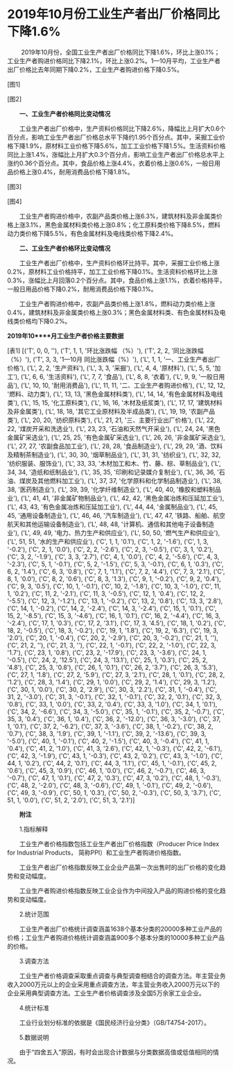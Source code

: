 # 2019年10月份工业生产者出厂价格同比下降1.6%

 　　2019年10月份，全国工业生产者出厂价格同比下降1.6%，环比上涨0.1%；工业生产者购进价格同比下降2.1%，环比上涨0.2%。1—10月平均，工业生产者出厂价格比去年同期下降0.2%，工业生产者购进价格下降0.5%。

[图1]

[图2]

　　**一、工业生产者价格同比变动情况**

　　工业生产者出厂价格中，生产资料价格同比下降2.6%，降幅比上月扩大0.6个百分点，影响工业生产者出厂价格总水平下降约1.95个百分点。其中，采掘工业价格下降1.9%，原材料工业价格下降5.6%，加工工业价格下降1.5%。生活资料价格同比上涨1.4%，涨幅比上月扩大0.3个百分点，影响工业生产者出厂价格总水平上涨约0.36个百分点。其中，食品价格上涨4.4%，衣着价格上涨0.6%，一般日用品价格上涨0.4%，耐用消费品价格下降1.8%。

[图3]

[图4]

　　工业生产者购进价格中，农副产品类价格上涨6.3%，建筑材料及非金属类价格上涨3.1%，黑色金属材料类价格上涨0.8%；化工原料类价格下降8.5%，燃料动力类价格下降5.5%，有色金属材料及电线类价格下降2.4%。

　　**二、工业生产者价格环比变动情况**

　　工业生产者出厂价格中，生产资料价格环比持平。其中，采掘工业价格上涨0.2%，原材料工业价格持平，加工工业价格下降0.1%。生活资料价格环比上涨0.3%，涨幅比上月回落0.2个百分点。其中，食品价格上涨1.1%，衣着价格持平，一般日用品价格下降0.2%，耐用消费品价格下降0.1%。

　　工业生产者购进价格中，农副产品类价格上涨1.8%，燃料动力类价格上涨0.4%，建筑材料及非金属类价格上涨0.3%；黑色金属材料类、有色金属材料及电线类价格均下降0.2%。

**2019****年****10****月工业生产者价格主要数据**

[表1]
[('T', 0, 0, ''), ('T', 1, 1, '环比涨跌幅 （%）'), ('T', 2, 2, '同比涨跌幅 （%）'), ('T', 3, 3, '1—10月 同比涨跌幅（%）'), ('L', 1, 1, '一、工业生产者出厂价格'), ('L', 2, 2, '生产资料'), ('L', 3, 3, '采掘'), ('L', 4, 4, '原材料'), ('L', 5, 5, '加工'), ('L', 6, 6, '生活资料'), ('L', 7, 7, '食品'), ('L', 8, 8, '衣着'), ('L', 9, 9, '一般日用品'), ('L', 10, 10, '耐用消费品'), ('L', 11, 11, '二、工业生产者购进价格'), ('L', 12, 12, '燃料、动力类'), ('L', 13, 13, '黑色金属材料类'), ('L', 14, 14, '有色金属材料及电线类'), ('L', 15, 15, '化工原料类'), ('L', 16, 16, '木材及纸浆类'), ('L', 17, 17, '建筑材料及非金属类'), ('L', 18, 18, '其它工业原材料及半成品类'), ('L', 19, 19, '农副产品类'), ('L', 20, 20, '纺织原料类'), ('L', 21, 21, '三、主要行业出厂价格'), ('L', 22, 22, '煤炭开采和洗选业'), ('L', 23, 23, '石油和天然气开采业'), ('L', 24, 24, '黑色金属矿采选业'), ('L', 25, 25, '有色金属矿采选业'), ('L', 26, 26, '非金属矿采选业'), ('L', 27, 27, '农副食品加工业'), ('L', 28, 28, '食品制造业'), ('L', 29, 29, '酒、饮料及精制茶制造业'), ('L', 30, 30, '烟草制品业'), ('L', 31, 31, '纺织业'), ('L', 32, 32, '纺织服装、服饰业'), ('L', 33, 33, '木材加工和木、竹、藤、棕、草制品业'), ('L', 34, 34, '造纸和纸制品业'), ('L', 35, 35, '印刷和记录媒介复制业'), ('L', 36, 36, '石油、煤炭及其他燃料加工业'), ('L', 37, 37, '化学原料和化学制品制造业'), ('L', 38, 38, '医药制造业'), ('L', 39, 39, '化学纤维制造业'), ('L', 40, 40, '橡胶和塑料制品业'), ('L', 41, 41, '非金属矿物制品业'), ('L', 42, 42, '黑色金属冶炼和压延加工业'), ('L', 43, 43, '有色金属冶炼和压延加工业'), ('L', 44, 44, '金属制品业'), ('L', 45, 45, '通用设备制造业'), ('L', 46, 46, '汽车制造业'), ('L', 47, 47, '铁路、船舶、航空航天和其他运输设备制造业'), ('L', 48, 48, '计算机、通信和其他电子设备制造业'), ('L', 49, 49, '电力、热力生产和供应业'), ('L', 50, 50, '燃气生产和供应业'), ('L', 51, 51, '水的生产和供应业'), ('C', 1, 1, '0.1'), ('C', 1, 2, '-1.6'), ('C', 1, 3, '-0.2'), ('C', 2, 1, '0.0'), ('C', 2, 2, '-2.6'), ('C', 2, 3, '-0.5'), ('C', 3, 1, '0.2'), ('C', 3, 2, '-1.9'), ('C', 3, 3, '2.7'), ('C', 4, 1, '0.0'), ('C', 4, 2, '-5.6'), ('C', 4, 3, '-2.3'), ('C', 5, 1, '-0.1'), ('C', 5, 2, '-1.5'), ('C', 5, 3, '-0.1'), ('C', 6, 1, '0.3'), ('C', 6, 2, '1.4'), ('C', 6, 3, '0.8'), ('C', 7, 1, '1.1'), ('C', 7, 2, '4.4'), ('C', 7, 3, '2.1'), ('C', 8, 1, '0.0'), ('C', 8, 2, '0.6'), ('C', 8, 3, '1.3'), ('C', 9, 1, '-0.2'), ('C', 9, 2, '0.4'), ('C', 9, 3, '0.5'), ('C', 10, 1, '-0.1'), ('C', 10, 2, '-1.8'), ('C', 10, 3, '-1.0'), ('C', 11, 1, '0.2'), ('C', 11, 2, '-2.1'), ('C', 11, 3, '-0.5'), ('C', 12, 1, '0.4'), ('C', 12, 2, '-5.5'), ('C', 12, 3, '-1.2'), ('C', 13, 1, '-0.2'), ('C', 13, 2, '0.8'), ('C', 13, 3, '2.8'), ('C', 14, 1, '-0.2'), ('C', 14, 2, '-2.4'), ('C', 14, 3, '-2.4'), ('C', 15, 1, '0.1'), ('C', 15, 2, '-8.5'), ('C', 15, 3, '-4.6'), ('C', 16, 1, '0.1'), ('C', 16, 2, '-4.4'), ('C', 16, 3, '-2.4'), ('C', 17, 1, '0.3'), ('C', 17, 2, '3.1'), ('C', 17, 3, '4.5'), ('C', 18, 1, '0.2'), ('C', 18, 2, '-0.5'), ('C', 18, 3, '-0.2'), ('C', 19, 1, '1.8'), ('C', 19, 2, '6.3'), ('C', 19, 3, '2.0'), ('C', 20, 1, '-0.4'), ('C', 20, 2, '-2.9'), ('C', 20, 3, '-0.2'), ('C', 21, 1, ''), ('C', 21, 2, ''), ('C', 21, 3, ''), ('C', 22, 1, '-0.1'), ('C', 22, 2, '-1.0'), ('C', 22, 3, '1.7'), ('C', 23, 1, '0.8'), ('C', 23, 2, '-17.9'), ('C', 23, 3, '-3.6'), ('C', 24, 1, '-0.5'), ('C', 24, 2, '12.5'), ('C', 24, 3, '13.1'), ('C', 25, 1, '0.3'), ('C', 25, 2, '4.8'), ('C', 25, 3, '0.8'), ('C', 26, 1, '0.1'), ('C', 26, 2, '3.7'), ('C', 26, 3, '5.3'), ('C', 27, 1, '1.8'), ('C', 27, 2, '5.9'), ('C', 27, 3, '2.1'), ('C', 28, 1, '0.1'), ('C', 28, 2, '1.2'), ('C', 28, 3, '1.4'), ('C', 29, 1, '0.0'), ('C', 29, 2, '1.4'), ('C', 29, 3, '1.2'), ('C', 30, 1, '0.0'), ('C', 30, 2, '2.9'), ('C', 30, 3, '2.2'), ('C', 31, 1, '-0.4'), ('C', 31, 2, '-3.0'), ('C', 31, 3, '-0.1'), ('C', 32, 1, '-0.1'), ('C', 32, 2, '0.1'), ('C', 32, 3, '0.8'), ('C', 33, 1, '0.0'), ('C', 33, 2, '0.4'), ('C', 33, 3, '1.0'), ('C', 34, 1, '0.1'), ('C', 34, 2, '-6.6'), ('C', 34, 3, '-5.0'), ('C', 35, 1, '-0.1'), ('C', 35, 2, '-0.7'), ('C', 35, 3, '0.4'), ('C', 36, 1, '0.4'), ('C', 36, 2, '-12.0'), ('C', 36, 3, '-3.0'), ('C', 37, 1, '0.1'), ('C', 37, 2, '-6.2'), ('C', 37, 3, '-3.6'), ('C', 38, 1, '-0.2'), ('C', 38, 2, '0.7'), ('C', 38, 3, '1.9'), ('C', 39, 1, '-1.1'), ('C', 39, 2, '-13.6'), ('C', 39, 3, '-5.0'), ('C', 40, 1, '-0.1'), ('C', 40, 2, '-1.5'), ('C', 40, 3, '-0.4'), ('C', 41, 1, '0.4'), ('C', 41, 2, '1.0'), ('C', 41, 3, '2.6'), ('C', 42, 1, '-0.3'), ('C', 42, 2, '-6.1'), ('C', 42, 3, '-1.9'), ('C', 43, 1, '-0.3'), ('C', 43, 2, '0.2'), ('C', 43, 3, '-1.0'), ('C', 44, 1, '0.2'), ('C', 44, 2, '0.1'), ('C', 44, 3, '1.1'), ('C', 45, 1, '-0.1'), ('C', 45, 2, '0.6'), ('C', 45, 3, '0.9'), ('C', 46, 1, '0.0'), ('C', 46, 2, '-0.7'), ('C', 46, 3, '-0.7'), ('C', 47, 1, '0.1'), ('C', 47, 2, '0.3'), ('C', 47, 3, '0.2'), ('C', 48, 1, '-0.3'), ('C', 48, 2, '-2.0'), ('C', 48, 3, '-0.6'), ('C', 49, 1, '-0.1'), ('C', 49, 2, '-0.6'), ('C', 49, 3, '-0.9'), ('C', 50, 1, '0.3'), ('C', 50, 2, '-0.3'), ('C', 50, 3, '3.7'), ('C', 51, 1, '0.0'), ('C', 51, 2, '2.0'), ('C', 51, 3, '2.1')]

　　**附注**

　　1.指标解释

　　工业生产者价格指数包括工业生产者出厂价格指数（Producer Price Index for Industrial Products， 简称PPI）和工业生产者购进价格指数。

　　工业生产者出厂价格指数反映工业企业产品第一次出售时的出厂价格的变化趋势和变动幅度。

　　工业生产者购进价格指数反映工业企业作为中间投入产品的购进价格的变化趋势和变动幅度。

　　2.统计范围

　　工业生产者出厂价格统计调查涵盖1638个基本分类的20000多种工业产品的价格；工业生产者购进价格统计调查涵盖900多个基本分类的10000多种工业产品的价格。

　　3.调查方法

　　工业生产者价格调查采取重点调查与典型调查相结合的调查方法。年主营业务收入2000万元以上的企业采用重点调查方法，年主营业务收入2000万元以下的企业采用典型调查方法。工业生产者价格调查涉及全国5万余家工业企业。

　　4.统计标准

　　工业行业划分标准的依据是《国民经济行业分类》（GB/T4754-2017）。

　　5.数据说明

　　由于“四舍五入”原因，有时会出现合计数据与分类数据高值或低值相同的情况。